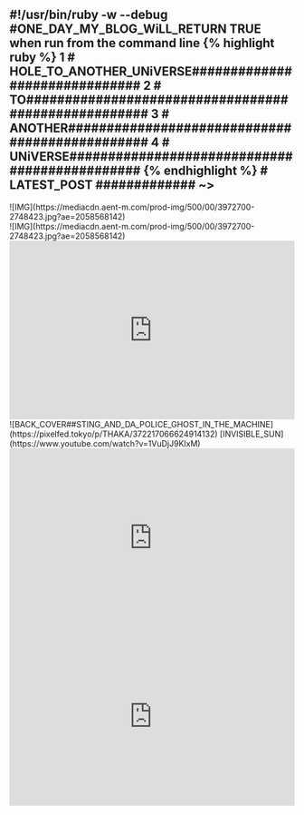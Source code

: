 ## #!/usr/bin/ruby -w --debug #ONE_DAY_MY_BLOG_WiLL_RETURN TRUE when run from the command line {% highlight ruby %} 1 # HOLE_TO_ANOTHER_UNiVERSE############################## 2 # TO#################################################### 3 # ANOTHER############################################### 4 # UNiVERSE############################################## {% endhighlight %} # LATEST_POST ############# ~> 



<div class="float-container">

  <div class="float-child">
    <div class="green"> ![IMG](https://mediacdn.aent-m.com/prod-img/500/00/3972700-2748423.jpg?ae=2058568142) </div>
  </div>
  
  <div class="float-child">
    <div class="blue"> ![IMG](https://mediacdn.aent-m.com/prod-img/500/00/3972700-2748423.jpg?ae=2058568142) </div>
  </div>
  
</div>
<iframe width="100%" height="315" src="https://www.youtube.com/embed/Yq7FKO5DlV0" title="YouTube video player" frameborder="0" allow="accelerometer; autoplay; clipboard-write; encrypted-media; gyroscope; picture-in-picture" allowfullscreen></iframe>
![BACK_COVER##STING_AND_DA_POLICE_GHOST_IN_THE_MACHINE](https://pixelfed.tokyo/p/THAKA/372217066624914132)
[INVISIBLE_SUN](https://www.youtube.com/watch?v=1VuDjJ9KIxM)
<iframe width="100%" height="315" src="https://www.youtube.com/embed/jPeheoBa2_Y" title="YouTube video player" frameborder="0" allow="accelerometer; autoplay; clipboard-write; encrypted-media; gyroscope; picture-in-picture" allowfullscreen></iframe>
<iframe width="100%" height="315" src="https://www.youtube.com/embed/tFtFo7_jJFo" title="YouTube video player" frameborder="0" allow="accelerometer; autoplay; clipboard-write; encrypted-media; gyroscope; picture-in-picture" allowfullscreen></iframe>
